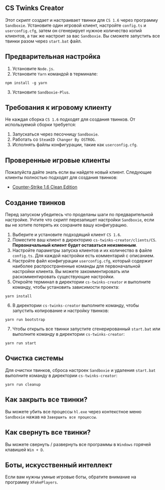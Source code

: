 ## CS Twinks Creator

Этот скрипт создает и настраивает твинки для `CS 1.6` через программу `Sandboxie`. Установите один
игровой клиент, настройте `config.ts` и `userconfig.cfg`, затем он сгенерирует нужное количество
копий клиентов, а так же настроит за вас `Sandboxie`. Вы сможете запустить все твинки разом
через `start.bat` файл.

## Предварительная настройка

1. Установите `Node.js`.
2. Установите `Yarn` командой в терминале:

```shell
npm install -g yarn
```

3. Установите `Sandboxie-Plus`.

## Требования к игровому клиенту

Не каждая сборка `CS 1.6` подходят для создания твинков. От используемой сборки требуется:

1. Запускаться через песочницу `Sandboxie`.
2. Работать со `SteamID Changer By OSTROG`.
3. Исполнять файлы конфигурации, такие как `userconfig.cfg`.

## Проверенные игровые клиенты

Пожалуйста дайте знать если вы найдете новый клиент. Следующие клиенты полностью подходят для
создания твинков:

* [Counter-Strike 1.6 Clean Edition](https://xn----7sba0bce7bg3c.xn--p1ai/product/1-Counter_Strike_16_Clean_Edition.html)

## Создание твинков

Перед запуском убедитесь что проделаны шаги по предварительной настройке. Учтите что скрипт
перезапишет настройки `Sandboxie`, если вы не хотите потерять их сохраните вашу конфигурацию.

1. Выберите и установите подходящий клиент `CS 1.6`.
2. Поместите ваш клиент в директорию `cs-twinks-creator/clients/CS`. **Первоначальный клиент будет
   оставаться неизменным**.
3. Настройте параметры запуска клиентов и их количество в файле `config.ts`. Для каждой настройки
   есть комментарий с описанием.
4. Настройте файл конфигурации `userconfig.cfg`, который содержит наиболее распространенные команды
   для первоначальной настройки клиента. Вы можете закомментировать или раскомментировать
   существующие настройки.
5. Откройте терминал в директории `cs-twinks-creator` и выполните команду, чтобы установить
   зависимости проекта:

```shell
yarn install
```

6. В директории `cs-twinks-creator` выполните команду, чтобы запустить копирование и настройку
   твинков:

```shell
yarn run bootstrap
```

7. Чтобы открыть все твинки запустите сгенерированный `start.bat` или выполните команду в
   директории `cs-twinks-creator`:

```shell
yarn run start
```

## Очистка системы

Для очистки твинков, сброса настроек `Sandboxie` и удаления `start.bat` выполните команду в
директории `cs-twinks-creator`:

```shell
yarn run cleanup
```

## Как закрыть все твинки?

Вы можете убить все процессы `hl.exe` через контекстное меню `Sandboxie` нажав
на `Завершить все процессы`.

## Как свернуть все твинки?

Вы можете свернуть / развернуть все программы в `Windows` горячей клавишей `Win + D`.

## Боты, искусственный интеллект

Если вам нужны умные игровые боты, обратите внимание на программу `XFakePlayers`.
